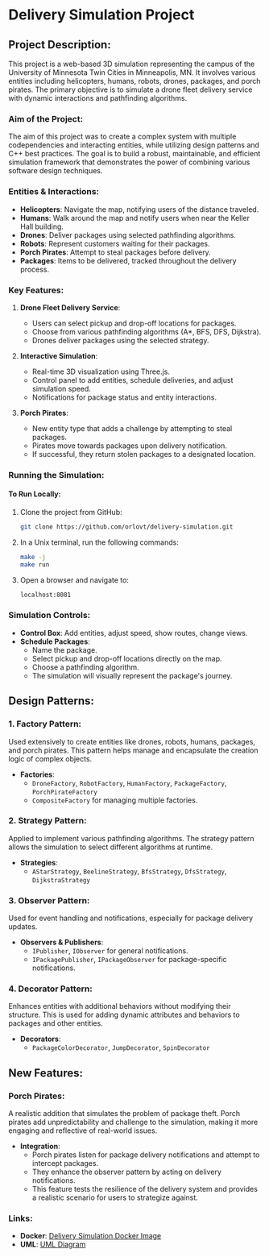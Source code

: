 # Delivery Simulation Project

## Project Description:

This project is a web-based 3D simulation representing the campus of the University of Minnesota Twin Cities in Minneapolis, MN. It involves various entities including helicopters, humans, robots, drones, packages, and porch pirates. The primary objective is to simulate a drone fleet delivery service with dynamic interactions and pathfinding algorithms.

### Aim of the Project:

The aim of this project was to create a complex system with multiple codependencies and interacting entities, while utilizing design patterns and C++ best practices. The goal is to build a robust, maintainable, and efficient simulation framework that demonstrates the power of combining various software design techniques.

### Entities & Interactions:

- **Helicopters**: Navigate the map, notifying users of the distance traveled.
- **Humans**: Walk around the map and notify users when near the Keller Hall building.
- **Drones**: Deliver packages using selected pathfinding algorithms.
- **Robots**: Represent customers waiting for their packages.
- **Porch Pirates**: Attempt to steal packages before delivery.
- **Packages**: Items to be delivered, tracked throughout the delivery process.

### Key Features:

1. **Drone Fleet Delivery Service**:
   - Users can select pickup and drop-off locations for packages.
   - Choose from various pathfinding algorithms (A*, BFS, DFS, Dijkstra).
   - Drones deliver packages using the selected strategy.

2. **Interactive Simulation**:
   - Real-time 3D visualization using Three.js.
   - Control panel to add entities, schedule deliveries, and adjust simulation speed.
   - Notifications for package status and entity interactions.

3. **Porch Pirates**:
   - New entity type that adds a challenge by attempting to steal packages.
   - Pirates move towards packages upon delivery notification.
   - If successful, they return stolen packages to a designated location.

### Running the Simulation:

#### To Run Locally:

1. Clone the project from GitHub: 
   ```sh
   git clone https://github.com/orlovt/delivery-simulation.git
   ```
2. In a Unix terminal, run the following commands:
   ```sh
   make -j
   make run
   ```
3. Open a browser and navigate to:
   ```sh
   localhost:8081
   ```

### Simulation Controls:

- **Control Box**: Add entities, adjust speed, show routes, change views.
- **Schedule Packages**:
  - Name the package.
  - Select pickup and drop-off locations directly on the map.
  - Choose a pathfinding algorithm.
  - The simulation will visually represent the package's journey.

## Design Patterns:

### 1. **Factory Pattern**:

Used extensively to create entities like drones, robots, humans, packages, and porch pirates. This pattern helps manage and encapsulate the creation logic of complex objects.

- **Factories**:
  - `DroneFactory`, `RobotFactory`, `HumanFactory`, `PackageFactory`, `PorchPirateFactory`
  - `CompositeFactory` for managing multiple factories.

### 2. **Strategy Pattern**:

Applied to implement various pathfinding algorithms. The strategy pattern allows the simulation to select different algorithms at runtime.

- **Strategies**:
  - `AStarStrategy`, `BeelineStrategy`, `BfsStrategy`, `DfsStrategy`, `DijkstraStrategy`

### 3. **Observer Pattern**:

Used for event handling and notifications, especially for package delivery updates.

- **Observers & Publishers**:
  - `IPublisher`, `IObserver` for general notifications.
  - `IPackagePublisher`, `IPackageObserver` for package-specific notifications.

### 4. **Decorator Pattern**:

Enhances entities with additional behaviors without modifying their structure. This is used for adding dynamic attributes and behaviors to packages and other entities.

- **Decorators**:
  - `PackageColorDecorator`, `JumpDecorator`, `SpinDecorator`

## New Features: 

### Porch Pirates:

A realistic addition that simulates the problem of package theft. Porch pirates add unpredictability and challenge to the simulation, making it more engaging and reflective of real-world issues.

- **Integration**:
  - Porch pirates listen for package delivery notifications and attempt to intercept packages.
  - They enhance the observer pattern by acting on delivery notifications.
  - This feature tests the resilience of the delivery system and provides a realistic scenario for users to strategize against.

### Links:

- **Docker**: [Delivery Simulation Docker Image](https://hub.docker.com/repository/docker/hans8136/final_project/general)
- **UML**: [UML Diagram](https://lucid.app/lucidchart/7ef312d0-1317-4dfa-ba4b-193d6badac6a/edit?viewport_loc=630%2C-1339%2C6357%2C3043%2C.Q4MUjXso07N&invitationId=inv_ac4dee1d-1796-4de0-a8d9-407667c24c0c)
